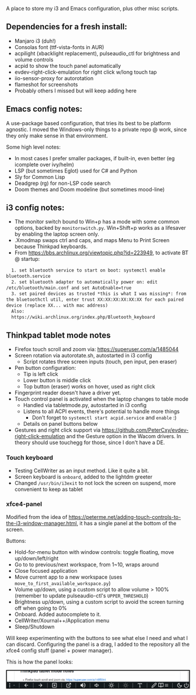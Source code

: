 A place to store my i3 and Emacs configuration, plus other misc scripts.

## Dependencies for a fresh install:

* Manjaro i3 (duh!)
* Consolas font (ttf-vista-fonts in AUR)
* acpilight (xbacklight replacement), pulseaudio_ctl for brightness and volume controls
* acpid to show the touch panel automatically
* evdev-right-click-emulation for right click w/long touch tap
* iio-sensor-proxy for autorotation
* flameshot for screenshots
* Probably others I missed but will keep adding here

## Emacs config notes:

A use-package based configuration, that tries its best to be platform agnostic. I moved the Windows-only things to a 
private repo @ work, since they only make sense in that environment.

Some high level notes:

* In most cases I prefer smaller packages, if built-in, even better (eg icomplete over ivy/helm)
* LSP (but sometimes Eglot) used for C# and Python
* Sly for Common Lisp
* Deadgrep (rg) for non-LSP code search
* Doom themes and Doom modeline (but sometimes mood-line)

## i3 config notes:

* The monitor switch bound to Win+p has a mode with some common options, backed by `monitorswitch.py`. Win+Shift+p works as a lifesaver by enabling the laptop screen only.
* .Xmodmap swaps ctrl and caps, and maps Menu to Print Screen because Thinkpad keyboards.
* From https://bbs.archlinux.org/viewtopic.php?id=223949, to activate BT @ startup:

```
  1. set bluetooth service to start on boot: systemctl enable bluetooth.service
  2. set bluetooth adapter to automatically power on: edit /etc/bluetooth/main.conf and set AutoEnable=true
  3. set paired devices as trusted *this is what I was missing*: from the bluetoothctl util, enter trust XX:XX:XX:XX:XX:XX for each paired device (replace XX... with mac address)
  Also:
  https://wiki.archlinux.org/index.php/Bluetooth_keyboard
```

## Thinkpad tablet mode notes

* Firefox touch scroll and zoom via: https://superuser.com/a/1485044
* Screen rotation via autorotate.sh, autostarted in i3 config
  * Script rotates three screen inputs (touch, pen input, pen eraser)
* Pen button configuration:
  * Tip is left click
  * Lower button is middle click
  * Top button (eraser) works on hover, used as right click
* Fingerprint reader doesn't have a driver yet.
* Touch control panel is activated when the laptop changes to table mode
  * Handled via tabletmode.py, autostarted in i3 config
  * Listens to all ACPI events, there's potential to handle more things
      * Don't forget to `systemctl start acpid.service` and `enable` :)
  * Details on panel buttons below
* Gestures and right click support via https://github.com/PeterCxy/evdev-right-click-emulation and the Gesture option in the Wacom drivers. In theory should use touchegg for those, since I don't have a DE.

### Touch keyboard

* Testing CellWriter as an input method. Like it quite a bit.
* Screen keyboard is `onboard`, added to the lightdm greeter
* Changed `/usr/bin/i3exit` to not lock the screen on suspend, more convenient to keep as tablet

### xfce4-panel

Modified from the idea of https://peterme.net/adding-touch-controls-to-the-i3-window-manager.html, it has a single panel at the bottom of the screen.

Buttons:
* Hold-for-menu button with window controls: toggle floating, move up/down/left/right
* Go to to previous/next workspace, from 1~10, wraps around
* Close focused application
* Move current app to a new workspace (uses `move_to_first_available_workspace.py`)
* Volume up/down, using a custom script to allow volume > 100% (remember to update pulseaudio-ctl's `UPPER_THRESHOLD`)
* Brightness up/down, using a custom script to avoid the screen turning off when going to 0%
* Onboard. Added autocomplete to it.
* CellWriter/Xournal++/Application menu
* Sleep/Shutdown

Will keep experimenting with the buttons to see what else I need and what I can discard. Configuring the panel is a drag, I added to the repository all the xfce4 config stuff (panel + power manager).

This is how the panel looks:

![Control bar screenshot](/screenshots/Bar-vertical.png)

